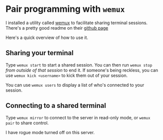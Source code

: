 # Pair programming with `wemux`

I installed a utility called [wemux](https://github.com/zolrath/wemux) to facilitate sharing terminal sessions. There's a pretty good readme on their [github page](https://github.com/zolrath/wemux#host-commands)

Here's a quick overview of how to use it.

## Sharing your terminal

Type `wemux start` to start a shared session. You can then run `wemux stop` *from outside of that session* to end it. If someone's being reckless, you can use `wemux kick <username>` to kick them out of your session.

You can use `wemux users` to display a list of who's connected to your session. 
## Connecting to a shared terminal

Type `wemux mirror` to connect to the server in read-only mode, or `wemux pair` to share control.

I have rogue mode turned off on this server.
